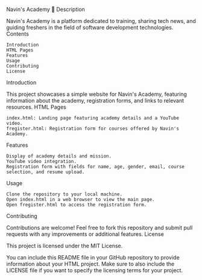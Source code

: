 Navin's Academy 🚀
Description

Navin's Academy is a platform dedicated to training, sharing tech news, and guiding freshers in the field of software development technologies.
Contents

    Introduction
    HTML Pages
    Features
    Usage
    Contributing
    License

Introduction

This project showcases a simple website for Navin's Academy, featuring information about the academy, registration forms, and links to relevant resources.
HTML Pages

    index.html: Landing page featuring academy details and a YouTube video.
    fregister.html: Registration form for courses offered by Navin's Academy.

Features

    Display of academy details and mission.
    YouTube video integration.
    Registration form with fields for name, age, gender, email, course selection, and resume upload.

Usage

    Clone the repository to your local machine.
    Open index.html in a web browser to view the main page.
    Open fregister.html to access the registration form.

Contributing

Contributions are welcome! Feel free to fork this repository and submit pull requests with any improvements or additional features.
License

This project is licensed under the MIT License.

You can include this README file in your GitHub repository to provide information about your HTML project. Make sure to also include the LICENSE file if you want to specify the licensing terms for your project.
